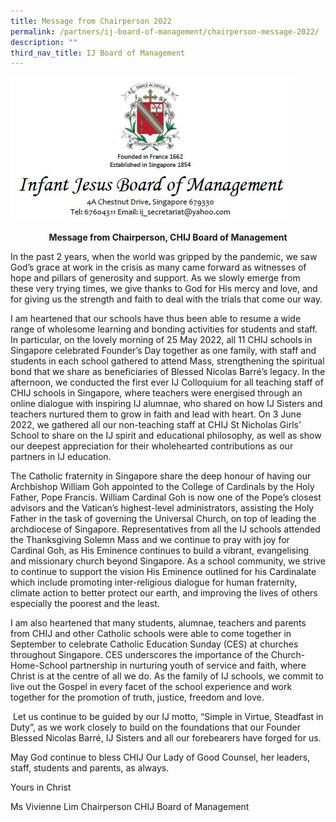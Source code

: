 ```yaml
---
title: Message from Chairperson 2022
permalink: /partners/ij-board-of-management/chairperson-message-2022/
description: ""
third_nav_title: IJ Board of Management
---
```

![](/images/Header.jpeg)

<center><b>Message from Chairperson, CHIJ Board of Management</b></center>

In the past 2 years, when the world was gripped by the pandemic, we saw God’s grace at work in the crisis as many came forward as witnesses of hope and pillars of generosity and support. As we slowly emerge from these very trying times, we give thanks to God for His mercy and love, and for giving us the strength and faith to deal with the trials that come our way.&nbsp;

  

I am heartened that our schools have thus been able to resume a wide range of wholesome learning and bonding activities for students and staff. In particular, on the lovely morning of 25 May 2022, all 11 CHIJ schools in Singapore celebrated Founder’s Day together as one family, with staff and students in each school gathered to attend Mass, strengthening the spiritual bond that we share as beneficiaries of Blessed Nicolas Barré’s legacy. In the afternoon, we conducted the first ever IJ Colloquium for all teaching staff of CHIJ schools in Singapore, where teachers were energised through an online dialogue with inspiring IJ alumnae, who shared on how IJ Sisters and teachers nurtured them to grow in faith and lead with heart. On 3 June 2022, we gathered all our non-teaching staff at CHIJ St Nicholas Girls’ School to share on the IJ spirit and educational philosophy, as well as show our deepest appreciation for their wholehearted contributions as our partners in IJ education.&nbsp;

  

The Catholic fraternity in Singapore share the deep honour of having our Archbishop William Goh appointed to the College of Cardinals by the Holy Father, Pope Francis. William Cardinal Goh is now one of the Pope’s closest advisors and the Vatican’s highest-level administrators, assisting the Holy Father in the task of governing the Universal Church, on top of leading the archdiocese of Singapore. Representatives from all the IJ schools attended the Thanksgiving Solemn Mass and we continue to pray with joy for Cardinal Goh, as His Eminence continues to build a vibrant, evangelising and missionary church beyond Singapore. As a school community, we strive to continue to support the vision His Eminence outlined for his Cardinalate which include promoting inter-religious dialogue for human fraternity, climate action to better protect our earth, and improving the lives of others especially the poorest and the least.&nbsp;

  

I am also heartened that many students, alumnae, teachers and parents from CHIJ and other Catholic schools were able to come together in September to celebrate Catholic Education Sunday (CES) at churches throughout Singapore. CES underscores the importance of the Church-Home-School partnership in nurturing youth of service and faith, where Christ is at the centre of all we do. As the family of IJ schools, we commit to live out the Gospel in every facet of the school experience and work together for the promotion of truth, justice, freedom and love.

  

&nbsp;Let us continue to be guided by our IJ motto, “Simple in Virtue, Steadfast in Duty”, as we work closely to build on the foundations that our Founder Blessed Nicolas Barré, IJ Sisters and all our forebearers have forged for us.&nbsp;

  

May God continue to bless CHIJ Our Lady of Good Counsel, her leaders, staff, students and parents, as always.

  

  

Yours in Christ

  

  

Ms Vivienne Lim
Chairperson
CHIJ Board of Management